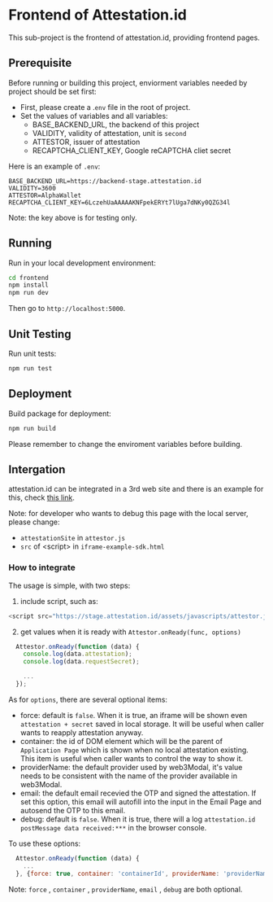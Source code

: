 # Frontend of Attestation.id

This sub-project is the frontend of attestation.id, providing frontend pages.

## Prerequisite

Before running or building this project, enviorment variables needed by project should be set first:

- First, please create a .`env` file in the root of project.
- Set the values of variables and all variables:
  - BASE_BACKEND_URL, the backend of this project
  - VALIDITY, validity of attestation, unit is `second`
  - ATTESTOR, issuer of attestation
  - RECAPTCHA_CLIENT_KEY, Google reCAPTCHA cliet secret

Here is an example of `.env`:

```
BASE_BACKEND_URL=https://backend-stage.attestation.id
VALIDITY=3600
ATTESTOR=AlphaWallet
RECAPTCHA_CLIENT_KEY=6LczehUaAAAAAKNFpekERYt7lUga7dNKy0QZG34l
```

Note: the key above is for testing only.

## Running

Run in your local development environment:

```bash
cd frontend
npm install
npm run dev
```

Then go to `http://localhost:5000`.

## Unit Testing

Run unit tests:

```bash
npm run test
```

## Deployment

Build package for deployment:

```bash
npm run build
```

Please remember to change the enviroment variables before building.

## Intergation

attestation.id can be integrated in a 3rd web site and there is an example for this, check [this link](public/iframe-example-sdk.html).

Note: for developer who wants to debug this page with the local server, please change:

- `attestationSite` in `attestor.js`
- `src` of \<script\> in `iframe-example-sdk.html`

### How to integrate

The usage is simple, with two steps:

1. include script, such as:

```js
<script src="https://stage.attestation.id/assets/javascripts/attestor.js"></script>
```

2. get values when it is ready with `Attestor.onReady(func, options)`

```js
  Attestor.onReady(function (data) {
    console.log(data.attestation);
    console.log(data.requestSecret);

    ...
  });
```

As for `options`, there are several optional items:

- force: default is `false`. When it is true, an iframe will be shown even `attestation + secret` saved in local storage. It will be useful when caller wants to reapply attestation anyway.
- container: the id of DOM element which will be the parent of `Application Page` which is shown when no local attestation existing. This item is useful when caller wants to control the way to show it.
- providerName: the default provider used by web3Modal, it's value needs to be consistent with the name of the provider available in web3Modal.
- email: the default email recevied the OTP and signed the attestation. If set this option, this email will autofill into the input in the Email Page and autosend the OTP to this email.
- debug: default is `false`. When it is true, there will a log `attestation.id postMessage data received:***` in the browser console.


To use these options:

```js
  Attestor.onReady(function (data) {
    ...
  }, {force: true, container: 'containerId', providerName: 'providerName', email:'test@test.com', debug:true});
```

Note: `force` , `container` , `providerName`, `email` , `debug` are both optional.

